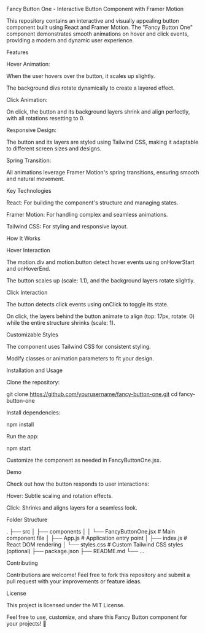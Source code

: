 Fancy Button One - Interactive Button Component with Framer Motion

This repository contains an interactive and visually appealing button component built using React and Framer Motion. The "Fancy Button One" component demonstrates smooth animations on hover and click events, providing a modern and dynamic user experience.

Features

Hover Animation:

When the user hovers over the button, it scales up slightly.

The background divs rotate dynamically to create a layered effect.

Click Animation:

On click, the button and its background layers shrink and align perfectly, with all rotations resetting to 0.

Responsive Design:

The button and its layers are styled using Tailwind CSS, making it adaptable to different screen sizes and designs.

Spring Transition:

All animations leverage Framer Motion's spring transitions, ensuring smooth and natural movement.

Key Technologies

React: For building the component's structure and managing states.

Framer Motion: For handling complex and seamless animations.

Tailwind CSS: For styling and responsive layout.

How It Works

Hover Interaction

The motion.div and motion.button detect hover events using onHoverStart and onHoverEnd.

The button scales up (scale: 1.1), and the background layers rotate slightly.

Click Interaction

The button detects click events using onClick to toggle its state.

On click, the layers behind the button animate to align (top: 17px, rotate: 0) while the entire structure shrinks (scale: 1).

Customizable Styles

The component uses Tailwind CSS for consistent styling.

Modify classes or animation parameters to fit your design.

Installation and Usage

Clone the repository:

git clone https://github.com/yourusername/fancy-button-one.git
cd fancy-button-one

Install dependencies:

npm install

Run the app:

npm start

Customize the component as needed in FancyButtonOne.jsx.

Demo

Check out how the button responds to user interactions:

Hover: Subtle scaling and rotation effects.

Click: Shrinks and aligns layers for a seamless look.

Folder Structure

.
├── src
│   ├── components
│   │   └── FancyButtonOne.jsx  # Main component file
│   ├── App.js                  # Application entry point
│   ├── index.js                # React DOM rendering
│   └── styles.css              # Custom Tailwind CSS styles (optional)
├── package.json
├── README.md
└── ...

Contributing

Contributions are welcome! Feel free to fork this repository and submit a pull request with your improvements or feature ideas.

License

This project is licensed under the MIT License.

Feel free to use, customize, and share this Fancy Button component for your projects! 🚀

